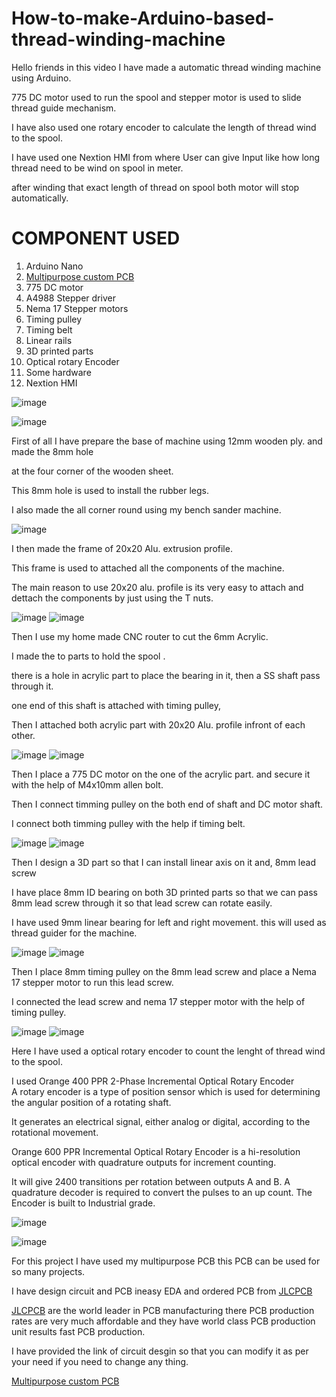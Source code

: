# How-to-make-Arduino-based-thread-winding-machine

Hello friends in this video I have made a automatic thread winding machine using Arduino.

775 DC motor used to run the spool and stepper motor is used to slide thread guide mechanism.

I have also used one rotary encoder to calculate the length of thread wind to the spool. 

I have used one Nextion HMI from where User can give Input like how long thread need to be wind on spool in meter. 

after winding that exact length of thread on spool both motor will stop automatically.

# COMPONENT USED

1. Arduino Nano
2. [Multipurpose custom PCB](https://oshwlab.com/sharmaz747/multipurpose-pcb_copy_copy_copy)
3. 775 DC motor
4. A4988 Stepper driver
5. Nema 17 Stepper motors
6. Timing pulley
7. Timing belt
8. Linear rails
9. 3D printed parts 
10. Optical rotary Encoder
11. Some hardware 
12. Nextion HMI


![image](https://user-images.githubusercontent.com/19898602/185790845-8cf4fab1-6a78-4cc4-b12c-ecbda72b7d82.png)

![image](https://user-images.githubusercontent.com/19898602/185790687-afda25b6-3f2d-4f48-9a4e-2f9d702c0e9e.png)

First of all I have prepare the base of machine using 12mm wooden ply. and made the 8mm hole

at the four corner of the wooden sheet.

This 8mm hole is used to install the rubber legs. 

I also made the all corner round using my bench sander machine.

![image](https://user-images.githubusercontent.com/19898602/185790909-ead7cc36-36bc-45c5-8c66-c65379024b3a.png)

I then made the frame of 20x20 Alu. extrusion profile.

This frame is used to attached all the components of the machine. 

The main reason to use 20x20 alu. profile is its very easy to attach and dettach the components by just using the T nuts.


![image](https://user-images.githubusercontent.com/19898602/185791049-b752e615-c80e-4538-8154-261251576112.png)
![image](https://user-images.githubusercontent.com/19898602/185791062-5e400322-35ad-4388-a99e-da81fa1d4da4.png)


Then I use my home made CNC router to cut the 6mm Acrylic.

I made the to parts to hold the spool . 

there is a hole in acrylic part to place the bearing in it, then a SS shaft pass through it.

one end of this shaft is attached with timing pulley, 

Then I attached both acrylic part with 20x20 Alu. profile infront of each other.


![image](https://user-images.githubusercontent.com/19898602/185791213-d862008f-0c70-4e6f-ad2c-75c26739371c.png)
![image](https://user-images.githubusercontent.com/19898602/185791225-55f2e9d9-c99e-439c-8c21-348328131b6c.png)

Then I place a 775 DC motor on the one of the acrylic part. and secure it with the help of M4x10mm allen bolt.

Then I connect timming pulley on the both end of shaft and DC motor shaft.

I connect both timming pulley with the help if timing belt.


![image](https://user-images.githubusercontent.com/19898602/185791348-5cad33de-a0f7-46b8-adac-f2ebf1ab8964.png)
![image](https://user-images.githubusercontent.com/19898602/185791371-e527621b-5230-48f5-bf5a-6e8b016cd57b.png)

Then I design a 3D part so that I can install linear axis on it and, 8mm lead screw

I have place 8mm ID bearing on both 3D printed parts so that we can pass 8mm lead screw through it so that lead screw can rotate easily.

I have used 9mm linear bearing for left and right movement. this will used as thread guider for the machine.

![image](https://user-images.githubusercontent.com/19898602/185791597-bf126b81-239e-425e-9112-e5f811a83b80.png)
![image](https://user-images.githubusercontent.com/19898602/185791606-de13195b-0d4d-4fa0-88c2-267dcbfd6a5a.png)

Then I place 8mm timing pulley on the 8mm lead screw and place a Nema 17 stepper motor to run this lead screw.

I connected the lead screw and nema 17 stepper motor with the help of timing pulley.


![image](https://user-images.githubusercontent.com/19898602/185791685-6bd848ab-55b0-47e5-b526-d49ed7a7609c.png)
![image](https://user-images.githubusercontent.com/19898602/185791698-ce7fabbb-f8b0-464a-8bac-1cea59360499.png)


Here I have used a optical rotary encoder to count the lenght of thread wind to the spool. 

I used Orange 400 PPR 2-Phase Incremental Optical Rotary Encoder  
A rotary encoder is a type of position sensor which is used for determining the angular position of a rotating shaft. 

It generates an electrical signal, either analog or digital, according to the rotational movement.

Orange 600 PPR Incremental Optical Rotary Encoder is a hi-resolution optical encoder with quadrature outputs for increment counting. 

It will give 2400 transitions per rotation between outputs A and B. A quadrature decoder is required to convert the pulses to an up count. The Encoder is built to Industrial grade.


![image](https://user-images.githubusercontent.com/19898602/185791830-840591de-59d2-4163-9a0c-d918fba861c4.png)

![image](https://user-images.githubusercontent.com/19898602/185791841-e827a486-2742-49bb-81b8-27ab437a5030.png)


For this project I have used my multipurpose PCB this PCB can be used for so many projects. 

I have design circuit and PCB ineasy EDA and ordered PCB from [JLCPCB](https://jlcpcb.com/IAT )


[JLCPCB](https://jlcpcb.com/IAT ) are the world leader in PCB manufacturing there PCB production rates are very much affordable and they have world class PCB production unit results fast PCB production.

I have provided the link of circuit desgin so that you can modify it as per your need if you need to change any thing.

[Multipurpose custom PCB](https://oshwlab.com/sharmaz747/multipurpose-pcb_copy_copy_copy)



 







